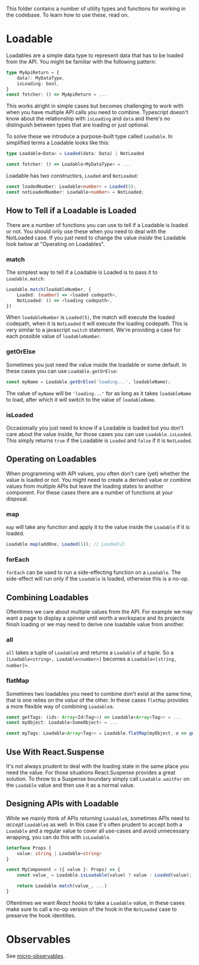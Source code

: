 This folder contains a number of utility types and functions for working in the codebase. To learn how to use these, read on.

# Loadable

Loadables are a simple data type to represent data that has to be loaded from the API. You might be familiar with the following pattern:

```typescript
type MyApiReturn = {
    data?: MyDataType,
    isLoading: bool,
}
const fetcher: () => MyApiReturn = ...
```

This works alright in simple cases but becomes challenging to work with when you have multiple API calls you need to combine. Typescript doesn't know about the relationship with `isLoading` and `data` and there's no distinguish between types that are loading or just optional.

To solve these we introduce a purpose-built type called `Loadable`. In simplified terms a Loadable looks like this:

```typescript
type Loadable<Data> = Loaded(data: Data) | NotLoaded

const fetcher: () => Loadable<MyDataType> = ...
```

Loadable has two constructors, `Loaded` and `NotLoaded`:

```typescript
const loadedNumber: Loadable<number> = Loaded(5);
const notLoadedNumber: Loadable<number> = NotLoaded;
```

## How to Tell if a Loadable is Loaded

There are a number of functions you can use to tell if a Loadable is loaded or not. You should only use these when you need to deal with the NotLoaded case. If you just need to change the value _inside_ the Loadable look below at "Operating on Loadables".

### match

The simplest way to tell if a Loadable is Loaded is to pass it to `Loadable.match`:

```typescript
Loadable.match(loadableNumber, {
    Loaded: (number) => <loaded codepath>,
    NotLoaded: () => <loading codepath>,
})
```

When `loadableNumber` is `Loaded(5)`, the match will execute the loaded codepath, when it is `NotLoaded` it will execute the loading codepath. This is very similar to a javascript `switch` statement. We're providing a case for each possible value of `loadableNumber`.

### getOrElse

Sometimes you just need the value inside the loadable or some default. In these cases you can use `Loadable.getOrElse`:

```typescript
const myName = Loadable.getOrElse('loading...', loadableName);
```

The value of `myName` will be `'loading...'` for as long as it takes `loadableName` to load, after which it will switch to the value of `loadableName`.

### isLoaded

Occasionally you just need to know if a Loadable is loaded but you don't care about the value inside, for those cases you can use `Loadable.isLoaded`. This simply returns `true` if the Loadable is `Loaded` and `false` if it is `NotLoaded`.

## Operating on Loadables

When programming with API values, you often don't care (yet) whether the value is loaded or not. You might need to create a derived value or combine values from multiple APIs but leave the loading states to another component. For these cases there are a number of functions at your disposal.

### map

`map` will take any function and apply it to the value inside the `Loadable` if it is loaded.

```typescript
Loadable.map(addOne, Loaded(1)); // Loaded(2)
```

### forEach

`forEach` can be used to run a side-effecting function on a `Loadable`. The side-effect will run only if the `Loadable` is loaded, otherwise this is a no-op.

## Combining Loadables

Oftentimes we care about multiple values from the API. For example we may want a page to display a spinner until worth a workspace and its projects finish loading or we may need to derive one loadable value from another.

### all

`all` takes a tuple of `Loadable`s and returns a `Loadable` of a tuple. So a `[Loadable<string>, Loadable<number>]` becomes a `Loadable<[string, number]>`.

### flatMap

Sometimes two loadables you need to combine don't exist at the same time, that is one relies on the _value_ of the other. In these cases `flatMap` provides a more flexible way of combining `Loadable`s.

```typescript
const getTags: (ids: Array<Id<Tag>>) => Loadable<Array<Tag>> = ...
const myObject: Loadable<SomeObject> = ...

const myTags: Loadable<Array<Tag>> = Loadable.flatMap(myObject, o => getTags(o.tags))
```

## Use With React.Suspense

It's not always prudent to deal with the loading state in the same place you need the value. For those situations React.Suspense provides a great solution. To throw to a Suspense boundary simply call `Loadable.waitFor` on the `Loadable` value and then use it as a normal value.

## Designing APIs with Loadable

While we mainly think of APIs _returning_ `Loadable`s, sometimes APIs need to _accept_ `Loadable`s as well. In this case it's often prudent to accept both a `Loadable` and a regular value to cover all use-cases and avoid unnecessary wrapping, you can do this with `isLoadable`.

```typescript
interface Props {
    value: string | Loadable<string>
}

const MyComponent = ({ value }: Props) => {
    const value_ = Loadable.isLoadable(value) ? value : Loaded(value);

    return Loadable.match(value_, ...)
}

```

Oftentimes we want _React hooks_ to take a `Loadable` value, in these cases make sure to call a no-op version of the hook in the `NotLoaded` case to preserve the hook identities.

# Observables

See [micro-observables](https://github.com/betomorrow/micro-observables).
